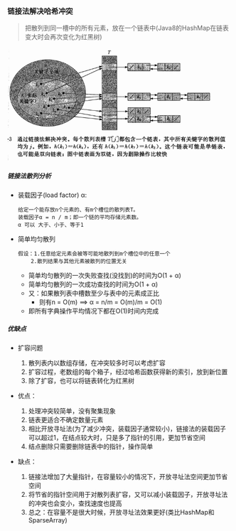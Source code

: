 ### 链接法解决哈希冲突

>把散列到同一槽中的所有元素，放在一个链表中(Java8的HashMap在链表变大时会再次变化为红黑树)

![链接法解决哈希冲突](../img/HashTableConflictResolve.png)

##### 链接法散列分析

* 装载因子(load factor) α:
    ```
    给定一个能存放n个元素的、有m个槽位的散列表T。
    装载因子α = n / m；即一个链的平均存储元素数。
    α 可以 大于、小于、等于1
    ```
* 简单均匀散列
    ```
    假设：1.任意给定元素会被等可能地散列到m个槽位中的任意一个
        2.散列结果与其他元素被散列的位置无关
    ```
    * 简单均匀散列的一次失败查找(没找到)的时间为O(1 + α)
    * 简单均匀散列的一次成功查找的时间为O(1 + α)
    * 又：如果散列表中槽数至少与表中的元素成正比
        * 则有n = O(m)  ==> α = n/m = O(m)/m = O(1)
    * 即所有字典操作平均情况下都在O(1)时间内完成

##### 优缺点

* 扩容问题
    1. 散列表内以数组存储，在冲突较多时可以考虑扩容
    2. 扩容过程，老数组的每个箱子，经过哈希函数获得新的索引，放到新位置
    3. 除了扩容，也可以将链表转化为红黑树

* 优点：
    1. 处理冲突较简单，没有聚集现象
    2. 链表更适合不确定数量元素
    3. 相比开放寻址法(为了减少冲突，装载因子通常较小)，链接法的装载因子可以超过1，在结点较大时，只是多了指针的引用，更加节省空间
    4. 结点删除只需要删除链表中的指针，操作简单

* 缺点：
    1. 链接法增加了大量指针，在容量较小的情况下，开放寻址法空间更加节省空间
    2. 将节省的指针空间用于对散列表扩容，又可以减小装载因子，开放寻址法的冲突也会变小，查找速度也提高
    3. 总之：在容量不是很大时候，开放寻址法效果更好(类比HashMap和SparseArray)
